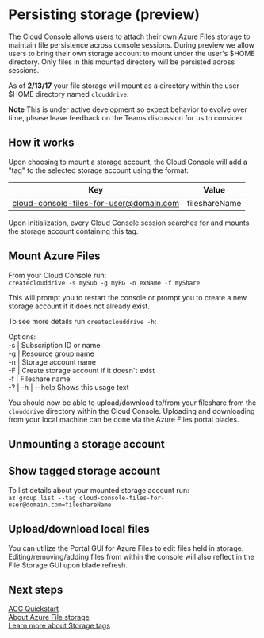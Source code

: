 # Persisting storage (preview)
The Cloud Console allows users to attach their own Azure Files storage to maintain file persistence across console sessions. 
During preview we allow users to bring their own storage account to mount under the user's $HOME directory. Only files in this mounted directory will be persisted across sessions.

As of **2/13/17** your file storage will mount as a directory within the user $HOME directory named `clouddrive`.

**Note** This is under active development so expect behavior to evolve over time, please leave feedback on the Teams discussion for us to consider.

## How it works
Upon choosing to mount a storage account, the Cloud Console will add a "tag" to the selected storage account using the format: <br>

| Key | Value |
|:-------------:|:-------------:|
|cloud-console-files-for-user@domain.com|fileshareName|

Upon initialization, every Cloud Console session searches for and mounts the storage account containing this tag.

## Mount Azure Files
From your Cloud Console run: <br>
`createclouddrive -s mySub -g myRG -n exName -f myShare`

This will prompt you to restart the console or prompt you to create a new storage account if it does not already exist.

To see more details run `createclouddrive -h`: <br>

Options: <br>
  -s | Subscription ID or name <br>
  -g | Resource group name <br>
  -n | Storage account name <br>
  -F | Create storage account if it doesn't exist <br>
  -f | Fileshare name <br>
  -? | -h | --help Shows this usage text <br>

You should now be able to upload/download to/from your fileshare from the `clouddrive` directory within the Cloud Console.
Uploading and downloading from your local machine can be done via the Azure Files portal blades.

## Unmounting a storage account
## Show tagged storage account
To list details about your mounted storage account run: <br>
`az group list --tag cloud-console-files-for-user@domain.com=fileshareName`

## Upload/download local files
You can utilize the Portal GUI for Azure Files to edit files held in storage. 
Editing/removing/adding files from within the console will also reflect in the File Storage GUI upon blade refresh.

## Next steps
[ACC Quickstart](../Get-started/acc-quickstart.md) <br>
[About Azure File storage](https://docs.microsoft.com/azure/storage/storage-introduction#file-storage) <br>
[Learn more about Storage tags](https://docs.microsoft.com/azure/azure-resource-manager/resource-group-using-tags) <br>